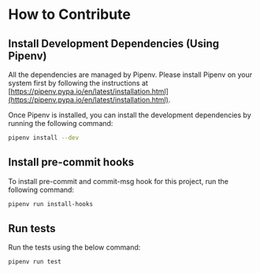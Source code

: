 # How to Contribute

## Install Development Dependencies (Using Pipenv)

All the dependencies are managed by Pipenv. Please install Pipenv on your system first by following the instructions at [https://pipenv.pypa.io/en/latest/installation.html](https://pipenv.pypa.io/en/latest/installation.html).

Once Pipenv is installed, you can install the development dependencies by running the following command:

```bash
pipenv install --dev
```

## Install pre-commit hooks

To install pre-commit and commit-msg hook for this project, run the following command:

```bash
pipenv run install-hooks
```

## Run tests

Run the tests using the below command:

```bash
pipenv run test
```
